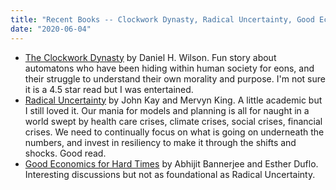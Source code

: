```yaml
---
title: "Recent Books -- Clockwork Dynasty, Radical Uncertainty, Good Economics for Hard Times"
date: "2020-06-04"
---
```


- [The Clockwork Dynasty](https://www.amazon.com/Clockwork-Dynasty-Daniel-H-Wilson-ebook/dp/B01LXFO711) by Daniel H. Wilson. Fun story about automatons who have been hiding within human society for eons, and their struggle to understand their own morality and purpose. I'm not sure it is a 4.5 star read but I was entertained.
- [Radical Uncertainty](https://www.amazon.com/Radical-Uncertainty-Decision-Making-Beyond-Numbers-ebook/dp/B07TJ1YW3Q) by John Kay and Mervyn King. A little academic but I still loved it. Our mania for models and planning is all for naught in a world swept by health care crises, climate crises, social crises, financial crises. We need to continually focus on what is going on underneath the numbers, and invest in resiliency to make it through the shifts and shocks. Good read.
- [Good Economics for Hard Times](https://www.amazon.com/Good-Economics-Times-Abhijit-Banerjee-ebook/dp/B07PCQLKSS) by Abhijit Bannerjee and Esther Duflo. Interesting discussions but not as foundational as Radical Uncertainty.
